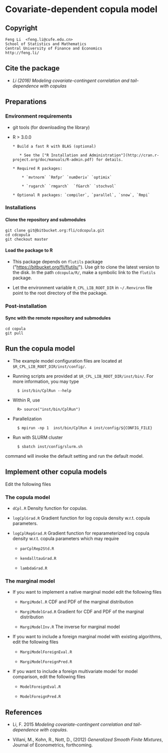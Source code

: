 # Covariate-dependent copula model

## Copyright

    Feng Li  <feng.li@cufe.edu.cn>
    School of Statistics and Mathematics
    Central University of Finance and Economics
    http://feng.li/

## Cite the package

* _Li (2016) Modeling covariate-contingent correlation and tail-dependence with copulas_

## Preparations

### Environment requirements

* git tools (for downloading the library)

* R > 3.0.0

      * Build a fast R with BLAS (optional)

         * See the ["R Installation and Administration"](http://cran.r-project.org/doc/manuals/R-admin.pdf) for details.

      * Required R packages:

          * `mvtnorm` `Rmfpr` `numDeriv` `optimix`

          * `rugarch` `rmgarch`  `fGarch` `stochvol`

      * Optional R packages: `compiler`, `parallel`, `snow`, `Rmpi`

### Installations

#### Clone the repository and submodules

    git clone git@bitbucket.org:fli/cdcopula.git
    cd cdcopula
    git checkout master

#### Load the package to R


* This package depends on `flutils` package ("https://bitbucket.org/fli/flutils/"). Use
  git to clone the latest version to the disk. In the path `cdcopula/R/`, make a symbolic
  link to the `flutils` package.

* Let the environment variable `R_CPL_LIB_ROOT_DIR` in `~/.Renviron` file point to the
  root directory of the the package.

### Post-installation

#### Sync with the remote repository and submodules

    cd copula
    git pull

## Run the copula model

* The example model configuration files are located at `$R_CPL_LIB_ROOT_DIR/inst/config/`.

* Running scripts are provided at `$R_CPL_LIB_ROOT_DIR/inst/bin/`.  For more information,
  you may type

        $ inst/bin/CplRun --help

* Within R, use

        R> source("inst/bin/CplRun")

* Parallelization

        $ mpirun -np 1  inst/bin/CplRun 4 inst/config/${CONFIG_FILE}

* Run with SLURM cluster

        $ sbatch inst/config/slurm.sh

command will invoke the default setting and run the default model.

## Implement other copula models

Edit the following files

### The copula model

* `dCpl.R` Density function for copulas.

* `logCplGrad.R` Gradient function for log copula density w.r.t. copula parameters.

* `logCplRepGrad.R` Gradient function for reparameterized log copula density w.r.t. copula
parameters which may require

    * `parCplRep2Std.R`

    * `kendalltauGrad.R`

    * `lambdaGrad.R`

### The marginal model

* If you want to implement a native marginal model edit the following files

    * `MargiModel.R` CDF and PDF of the marginal distribution

    * `MargiModelGrad.R` Gradient for CDF and PDF of the marginal distribution

    * `MargiModelInv.R` The inverse for marginal model

* If you want to include a foreign marginal model with existing algorithms, edit the
following files

    * `MargiModelForeignEval.R`

    * `MargiModelForeignPred.R`

* If you want to include a foreign multivariate model for model comparison, edit the
  following files

    * `ModelForeignEval.R`

    * `ModelForeignPred.R`

## References

* Li, F. 2015 _Modeling covariate-contingent correlation and tail-dependence with copulas_.

* Villani, M., Kohn, R., Nott, D., (2012) _Generalized Smooth Finite Mixtures_, Journal of Econometrics, forthcoming.
